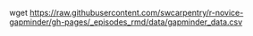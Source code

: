 


wget https://raw.githubusercontent.com/swcarpentry/r-novice-gapminder/gh-pages/_episodes_rmd/data/gapminder_data.csv
